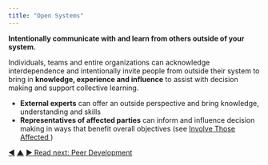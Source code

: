 ```yaml
---
title: "Open Systems"
---
```



**Intentionally communicate with and learn from others outside of your system.**

Individuals, teams and entire organizations can acknowledge interdependence and intentionally invite people from outside their system to bring in **knowledge, experience and influence** to assist with decision making and support collective learning.

-   **External experts** can offer an outside perspective and bring knowledge, understanding and skills
-   **Representatives of affected parties** can inform and influence decision making in ways that benefit overall objectives (see [Involve Those Affected ](involve-those-affected.html))


<div class="bottom-nav">
<a href="driver-mapping.html" title="Back to: Driver Mapping">◀</a> <a href="evolving-organizations.html" title="Up: Evolving Organizations">▲</a> <a href="peer-development.html" title="Read next: Peer Development">▶ Read next: Peer Development</a>
</div>


<script type="text/javascript">
Mousetrap.bind('g n', function() {
    window.location.href = 'peer-development.html';
    return false;
});
</script>


